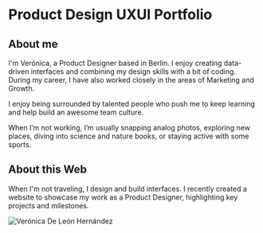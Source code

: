 # Product Design UXUI Portfolio

## About me

I'm Verónica, a Product Designer based in Berlin. I enjoy creating data-driven interfaces and combining my design skills with a bit of coding. During my career, I have also worked closely in the areas of Marketing and Growth.

I enjoy being surrounded by talented people who push me to keep learning and help build an awesome team culture.

When I’m not working, I’m usually snapping analog photos, exploring new places, diving into science and nature books, or staying active with some sports.

## About this Web

When I'm not traveling, I design and build interfaces. I recently created a website to showcase my work as a Product Designer, highlighting key projects and milestones.

![Verónica De León Hernández](https://github.com/[username]/[reponame]/blob/[branch]/image.jpg?raw=true)
